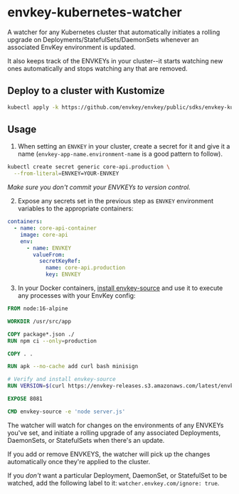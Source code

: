 # envkey-kubernetes-watcher

A watcher for any Kubernetes cluster that automatically initiates a rolling upgrade on Deployments/StatefulSets/DaemonSets whenever an associated EnvKey environment is updated.

It also keeps track of the ENVKEYs in your cluster--it starts watching new ones automatically and stops watching any that are removed.

## Deploy to a cluster with Kustomize

```bash
kubectl apply -k https://github.com/envkey/envkey/public/sdks/envkey-kubernetes-watcher
```

## Usage

1. When setting an `ENVKEY` in your cluster, create a secret for it and give it a name (`envkey-app-name.environment-name` is a good pattern to follow).

```bash
kubectl create secret generic core-api.production \
  --from-literal=ENVKEY=YOUR-ENVKEY
```

_Make sure you don't commit your ENVKEYs to version control._

2. Expose any secrets set in the previous step as `ENVKEY` environment variables to the appropriate containers:

```yaml
containers:
  - name: core-api-container
    image: core-api
    env:
      - name: ENVKEY
        valueFrom:
          secretKeyRef:
            name: core-api.production
            key: ENVKEY
```

3. In your Docker containers, [install envkey-source](https://docs-v2.envkey.com/docs/envkey-source) and use it to execute any processes with your EnvKey config:

```dockerfile
FROM node:16-alpine

WORKDIR /usr/src/app

COPY package*.json ./
RUN npm ci --only=production

COPY . .

RUN apk --no-cache add curl bash minisign

# Verify and install envkey-source
RUN VERSION=$(curl https://envkey-releases.s3.amazonaws.com/latest/envkeysource-version.txt) && ARTIFACT_URL=https://envkey-releases.s3.amazonaws.com/envkeysource/release_artifacts/$VERSION/install.sh && curl -O $ARTIFACT_URL -O $ARTIFACT_URL.minisig && { minisign -Vm install.sh -P "RWQ5lgVbbidOxaoIEsqZjbI6hHdS5Ri/SrDk9rNFFgiQZ4COuk6Li2HK" || { rm install.sh && install.sh.minisig &&  echo "Error: install.sh signature invalid. Exiting with error." >&2; exit 1; }; } && chmod +x install.sh && ./install.sh

EXPOSE 8081

CMD envkey-source -e 'node server.js'
```

The watcher will watch for changes on the environments of any ENVKEYs you've set, and initiate a rolling upgrade of any associated Deployments, DaemonSets, or StatefulSets when there's an update.

If you add or remove ENVKEYS, the watcher will pick up the changes automatically once they're applied to the cluster.

If you _don't_ want a particular Deployment, DaemonSet, or StatefulSet to be watched, add the following label to it: `watcher.envkey.com/ignore: true`.
